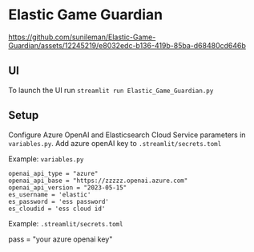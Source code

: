 # Elastic Game Guardian


https://github.com/sunileman/Elastic-Game-Guardian/assets/12245219/e8032edc-b136-419b-85ba-d68480cd646b


## UI
To launch the UI run
`streamlit run Elastic_Game_Guardian.py`


## Setup
Configure Azure OpenAI and Elasticsearch Cloud Service parameters in `variables.py`.  Add azure openAI key to `.streamlit/secrets.toml`


Example: `variables.py`

```
openai_api_type = "azure"
openai_api_base = "https://zzzzz.openai.azure.com"
openai_api_version = "2023-05-15"
es_username = 'elastic'
es_password = 'ess password'
es_cloudid = 'ess cloud id'
```

Example: `.streamlit/secrets.toml`

pass = "your azure openai key"